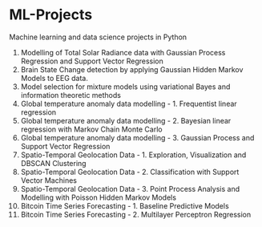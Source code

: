 # ML-Projects
Machine learning and data science projects in Python
1. Modelling of Total Solar Radiance data with Gaussian Process Regression and Support Vector Regression
2. Brain State Change detection by applying Gaussian Hidden Markov Models to EEG data.
3. Model selection for mixture models using variational Bayes and information theoretic methods
4. Global temperature anomaly data modelling - 1. Frequentist linear regression
5. Global temperature anomaly data modelling - 2. Bayesian linear regression with Markov Chain Monte Carlo
6. Global temperature anomaly data modelling - 3. Gaussian Process and Support Vector Regression
7. Spatio-Temporal Geolocation Data - 1. Exploration, Visualization and DBSCAN Clustering
8. Spatio-Temporal Geolocation Data - 2. Classification with Support Vector Machines
9. Spatio-Temporal Geolocation Data - 3. Point Process Analysis and Modelling with Poisson Hidden Markov Models
10. Bitcoin Time Series Forecasting - 1. Baseline Predictive Models
11. Bitcoin Time Series Forecasting - 2. Multilayer Perceptron Regression
